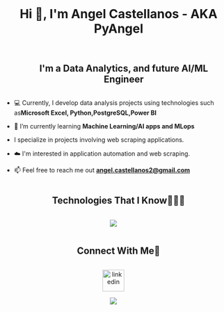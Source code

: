 
<!--h1 without bottom border-->
<div id="user-content-toc">
  <ul align="center">
    <summary><h1 style="display: inline-block">Hi 👋, I'm Angel Castellanos - AKA PyAngel </h1></summary>
  <ul align="center">
    <summary><h2 style="display: inline-block">I'm a Data Analytics, and future AI/ML Engineer </h2></summary>
  </ul>
</div>

<!--Intro start-->
- 💻 Currently, I develop data analysis projects using technologies such as**Microsoft Excel, Python,PostgreSQL,Power BI**

- 🌱 I’m currently learning **Machine Learning/AI apps and MLops**
  
-  I specialize in projects involving web scraping applications.

- ☁️ I'm interested in application automation and web scraping.

- 📫 Feel free to reach me out **angel.castellanos2@gmail.com**

<!--Intro end-->





<!--h1 without bottom border-->
<div id="user-content-toc">
  <ul align="center">
    <summary><h2 style="display: inline-block">Technologies That I Know👨🏻‍💻</h2></summary>
  </ul>
</div>
<!--tech stack icons-->
<p align="center">
  <a href="https://skillicons.dev">
    <img src="https://skillicons.dev/icons?i=git,discord,github,fastapi,go,linux,md,mysql,postgres,selenium,vscode,postman,py&perline=14" />
  </a>
</p>


<!-- Connect with me -->
<!--h2 without bottom border-->
<div id="user-content-toc">
  <ul align="center">
    <summary><h2 style="display: inline-block">Connect With Me🤝</h2></summary>
  </ul>
</div>

<!--icons and links-->
<p align="center">
<a href="https://www.linkedin.com/in/angelcas23/" target="blank"><img align="center" src="https://user-images.githubusercontent.com/88904952/234979284-68c11d7f-1acc-4f0c-ac78-044e1037d7b0.png" alt="linkedin" height="50" width="50" /></a>

  
</p>


<!--profile visit count-->
<div align="center">
  
[![](https://visitcount.itsvg.in/api?id=1010nishant&icon=3&color=6)](https://visitcount.itsvg.in)
  
</div>

